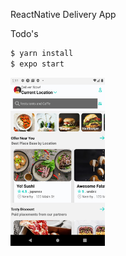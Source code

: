 ReactNative Delivery App

Todo's

```sh
$ yarn install
$ expo start
```

<img src="./tmp/app1.png" width="30%" height="30%" alt="Home Screen">